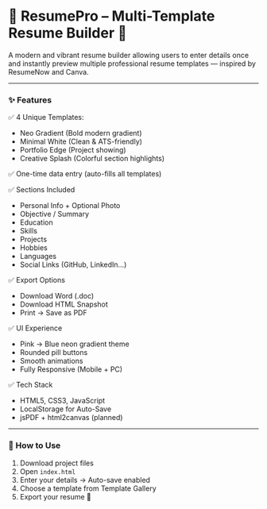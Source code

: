 # 📄 ResumePro – Multi-Template Resume Builder 🚀

A modern and vibrant resume builder allowing users to enter details once and instantly preview multiple professional resume templates — inspired by ResumeNow and Canva.

---

### ✨ Features

✅ 4 Unique Templates:
- Neo Gradient (Bold modern gradient)
- Minimal White (Clean & ATS-friendly)
- Portfolio Edge (Project showing)
- Creative Splash (Colorful section highlights)

✅ One-time data entry (auto-fills all templates)

✅ Sections Included
- Personal Info + Optional Photo
- Objective / Summary
- Education
- Skills
- Projects
- Hobbies
- Languages
- Social Links (GitHub, LinkedIn…)

✅ Export Options
- Download Word (.doc)
- Download HTML Snapshot
- Print → Save as PDF

✅ UI Experience
- Pink → Blue neon gradient theme
- Rounded pill buttons
- Smooth animations
- Fully Responsive (Mobile + PC)

✅ Tech Stack
- HTML5, CSS3, JavaScript
- LocalStorage for Auto-Save
- jsPDF + html2canvas (planned)

---

### 🚀 How to Use

1. Download project files
2. Open `index.html`
3. Enter your details → Auto-save enabled
4. Choose a template from Template Gallery
5. Export your resume 🎉
